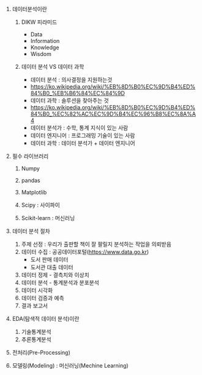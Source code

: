 1. 데이터분석이란
   1) DIKW 피라미드
      - Data
      - Information
      - Knowledge
      - Wisdom
        
   2) 데이터 분석 VS 데이터 과학
      - 데이터 분석 : 의사결정을 지원하는것
      - https://ko.wikipedia.org/wiki/%EB%8D%B0%EC%9D%B4%ED%84%B0_%EB%B6%84%EC%84%9D
      - 데이터 과학 : 솔루션을 찾아주는 것
      - https://ko.wikipedia.org/wiki/%EB%8D%B0%EC%9D%B4%ED%84%B0_%EC%82%AC%EC%9D%B4%EC%96%B8%EC%8A%A4
      - 데이터 분석가 : 수학, 통계 지식이 있는 사람
      - 데이터 엔지니어 :  프로그래밍 기술이 있는 사람
      - 데이터 과학 : 데이터 분석가 + 데이터 엔지니어
        
2. 필수 라이브러리
   1) Numpy
   2) pandas
   3) Matplotlib
   4) Scipy : 사이파이
      
   5) Scikit-learn : 머신러닝
      
3. 데이터 분석 절차
   1) 주제 선정 : 우리가 출판할 책이 잘 팔릴지 분석하는 작업을 의뢰받음
   2) 데이터 수집 : 공공데이터포털(https://www.data.go.kr)
      - 도서 판매 데이터
      - 도서관 대출 데이터
   3) 데이터 정제 - 결측치와 이상치
   4) 데이터 분석 - 통계분석과 분포분석
   5) 데이터 시각화
   6) 데이터 검증과 예측
   7) 결과 보고서
      
4. EDA(탐색적 데이터 분석)이란
   1) 기술통계분석
   2) 추론통계분석
5. 전처리(Pre-Processing)
6. 모델링(Modeling) : 머신러닝(Mechine Learning)
